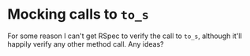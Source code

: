 # Mocking calls to `to_s`

For some reason I can't get RSpec to verify the call to `to_s`, although it'll
happily verify any other method call. Any ideas?
